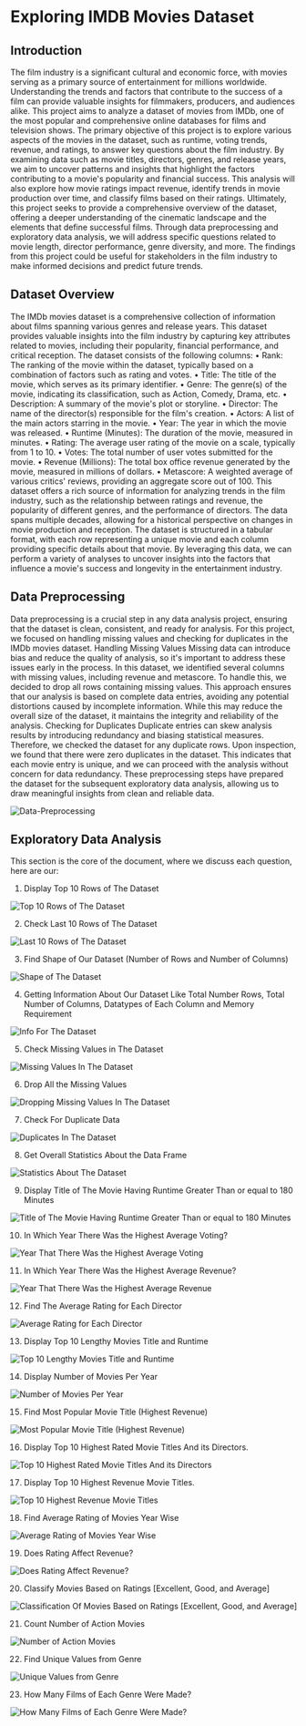 # Exploring IMDB Movies Dataset



## Introduction



The film industry is a significant cultural and economic force, with movies serving as a primary source of entertainment for millions worldwide. Understanding the trends and factors that contribute to the success of a film can provide valuable insights for filmmakers, producers, and audiences alike. This project aims to analyze a dataset of movies from IMDb, one of the most popular and comprehensive online databases for films and television shows.
The primary objective of this project is to explore various aspects of the movies in the dataset, such as runtime, voting trends, revenue, and ratings, to answer key questions about the film industry. By examining data such as movie titles, directors, genres, and release years, we aim to uncover patterns and insights that highlight the factors contributing to a movie's popularity and financial success.
This analysis will also explore how movie ratings impact revenue, identify trends in movie production over time, and classify films based on their ratings. Ultimately, this project seeks to provide a comprehensive overview of the dataset, offering a deeper understanding of the cinematic landscape and the elements that define successful films.
Through data preprocessing and exploratory data analysis, we will address specific questions related to movie length, director performance, genre diversity, and more. The findings from this project could be useful for stakeholders in the film industry to make informed decisions and predict future trends.




## Dataset Overview



The IMDb movies dataset is a comprehensive collection of information about films spanning various genres and release years. This dataset provides valuable insights into the film industry by capturing key attributes related to movies, including their popularity, financial performance, and critical reception. The dataset consists of the following columns:
•	Rank: The ranking of the movie within the dataset, typically based on a combination of factors such as rating and votes.
•	Title: The title of the movie, which serves as its primary identifier.
•	Genre: The genre(s) of the movie, indicating its classification, such as Action, Comedy, Drama, etc.
•	Description: A summary of the movie's plot or storyline.
•	Director: The name of the director(s) responsible for the film's creation.
•	Actors: A list of the main actors starring in the movie.
•	Year: The year in which the movie was released.
•	Runtime (Minutes): The duration of the movie, measured in minutes.
•	Rating: The average user rating of the movie on a scale, typically from 1 to 10.
•	Votes: The total number of user votes submitted for the movie.
•	Revenue (Millions): The total box office revenue generated by the movie, measured in millions of dollars.
•	Metascore: A weighted average of various critics' reviews, providing an aggregate score out of 100.
This dataset offers a rich source of information for analyzing trends in the film industry, such as the relationship between ratings and revenue, the popularity of different genres, and the performance of directors. The data spans multiple decades, allowing for a historical perspective on changes in movie production and reception.
The dataset is structured in a tabular format, with each row representing a unique movie and each column providing specific details about that movie. By leveraging this data, we can perform a variety of analyses to uncover insights into the factors that influence a movie's success and longevity in the entertainment industry.




## Data Preprocessing



Data preprocessing is a crucial step in any data analysis project, ensuring that the dataset is clean, consistent, and ready for analysis. For this project, we focused on handling missing values and checking for duplicates in the IMDb movies dataset.
Handling Missing Values
Missing data can introduce bias and reduce the quality of analysis, so it's important to address these issues early in the process. In this dataset, we identified several columns with missing values, including revenue and metascore.
To handle this, we decided to drop all rows containing missing values. This approach ensures that our analysis is based on complete data entries, avoiding any potential distortions caused by incomplete information. While this may reduce the overall size of the dataset, it maintains the integrity and reliability of the analysis.
Checking for Duplicates
Duplicate entries can skew analysis results by introducing redundancy and biasing statistical measures. Therefore, we checked the dataset for any duplicate rows.
Upon inspection, we found that there were zero duplicates in the dataset. This indicates that each movie entry is unique, and we can proceed with the analysis without concern for data redundancy.
These preprocessing steps have prepared the dataset for the subsequent exploratory data analysis, allowing us to draw meaningful insights from clean and reliable data.



![Data-Preprocessing](assets/images/data_preprocessing.png)




## Exploratory Data Analysis



This section is the core of the document, where we discuss each question, here are our:


1. Display Top 10 Rows of The Dataset



![Top 10 Rows of The Dataset](assets/images/1.png)



2. Check Last 10 Rows of The Dataset 


![Last 10 Rows of The Dataset](assets/images/2.png)



3. Find Shape of Our Dataset (Number of Rows and Number of Columns) 



![Shape of The Dataset](assets/images/3.png)



4. Getting Information About Our Dataset Like Total Number Rows, Total Number of Columns, Datatypes of Each Column and Memory Requirement 



![Info For The Dataset](assets/images/4.png)



5. Check Missing Values in The Dataset 


![Missing Values In The Dataset](assets/images/5.png)



6. Drop All the Missing Values 



![Dropping Missing Values In The Dataset](assets/images/6.png)



7. Check For Duplicate Data 



![Duplicates In The Dataset](assets/images/7.png)



8. Get Overall Statistics About the Data Frame 



![Statistics About The Dataset](assets/images/8.png)



9. Display Title of The Movie Having Runtime Greater Than or equal to 180 Minutes 



![Title of The Movie Having Runtime Greater Than or equal to 180 Minutes](assets/images/9.png)



10. In Which Year There Was the Highest Average Voting? 



![Year That There Was the Highest Average Voting](assets/images/10.png)



11. In Which Year There Was the Highest Average Revenue? 



![Year That There Was the Highest Average Revenue](assets/images/11.png)



12. Find The Average Rating for Each Director 



![Average Rating for Each Director](assets/images/12.png)



13. Display Top 10 Lengthy Movies Title and Runtime 



![Top 10 Lengthy Movies Title and Runtime ](assets/images/13.png)



14. Display Number of Movies Per Year 



![Number of Movies Per Year ](assets/images/14.png)



15. Find Most Popular Movie Title (Highest Revenue) 



![Most Popular Movie Title (Highest Revenue)](assets/images/15.png)



16. Display Top 10 Highest Rated Movie Titles And its Directors.



![Top 10 Highest Rated Movie Titles And its Directors](assets/images/16.png)



17. Display Top 10 Highest Revenue Movie Titles.



![Top 10 Highest Revenue Movie Titles](assets/images/17.png)



18. Find Average Rating of Movies Year Wise 



![Average Rating of Movies Year Wise](assets/images/18.png)



19. Does Rating Affect Revenue? 



![Does Rating Affect Revenue?](assets/images/19.png)



20. Classify Movies Based on Ratings [Excellent, Good, and Average] 



![Classification Of Movies Based on Ratings [Excellent, Good, and Average]](assets/images/20.png)



21. Count Number of Action Movies 



![Number of Action Movies](assets/images/21.png)



22. Find Unique Values from Genre 



![Unique Values from Genre](assets/images/22.png)



23. How Many Films of Each Genre Were Made?



![How Many Films of Each Genre Were Made?](assets/images/23.png)



